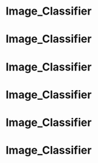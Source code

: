 # Image_Classifier
# Image_Classifier
# Image_Classifier
# Image_Classifier
# Image_Classifier
# Image_Classifier
